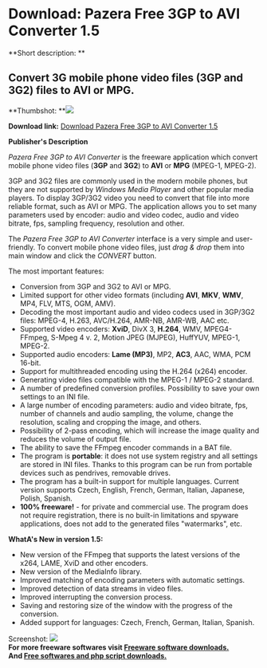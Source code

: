 # Download: Pazera Free 3GP to AVI Converter 1.5

**Short description: **

## Convert 3G mobile phone video files (3GP and 3G2) files to AVI or MPG.

  
**Thumbshot: **![](http://www.freewarefiles.com/screenshot/pz3gp2avi15_md.jpg)   
  
**Download link:** [Download Pazera Free 3GP to AVI Converter 1.5](http://freesoftwares.boysofts.com/Pazera-Free-GP-To-AVI-Converter_program_38285.html)  
  

**Publisher's Description**  
  

_Pazera Free 3GP to AVI Converter_ is the freeware application which convert
mobile phone video files (**3GP** and **3G2**) to **AVI** or **MPG** (MPEG-1,
MPEG-2).

3GP and 3G2 files are commonly used in the modern mobile phones, but they are
not supported by _Windows Media Player_ and other popular media players. To
display 3GP/3G2 video you need to convert that file into more reliable format,
such as AVI or MPG. The application allows you to set many parameters used by
encoder: audio and video codec, audio and video bitrate, fps, sampling
frequency, resolution and other.

The _Pazera Free 3GP to AVI Converter_ interface is a very simple and user-
friendly. To convert mobile phone video files, just _drag & drop_ them into
main window and click the _CONVERT_ button.

The most important features:

  * Conversion from 3GP and 3G2 to AVI or MPG.
  * Limited support for other video formats (including **AVI**, **MKV**, **WMV**, MP4, FLV, MTS, OGM, AMV).
  * Decoding the most important audio and video codecs used in 3GP/3G2 files: MPEG-4, H.263, AVC/H.264, AMR-NB, AMR-WB, AAC etc.
  * Supported video encoders: **XviD**, DivX 3, **H.264**, WMV, MPEG4-FFmpeg, S-Mpeg 4 v. 2, Motion JPEG (MJPEG), HuffYUV, MPEG-1, MPEG-2.
  * Supported audio encoders: **Lame (MP3)**, MP2, **AC3**, AAC, WMA, PCM 16-bit.
  * Support for multithreaded encoding using the H.264 (x264) encoder.
  * Generating video files compatible with the MPEG-1 / MPEG-2 standard.
  * A number of predefined conversion profiles. Possibility to save your own settings to an INI file.
  * A large number of encoding parameters: audio and video bitrate, fps, number of channels and audio sampling, the volume, change the resolution, scaling and cropping the image, and others.
  * Possibility of 2-pass encoding, which will increase the image quality and reduces the volume of output file.
  * The ability to save the FFmpeg encoder commands in a BAT file.
  * The program is **portable**: it does not use system registry and all settings are stored in INI files. Thanks to this program can be run from portable devices such as pendrives, removable drives.
  * The program has a built-in support for multiple languages. Current version supports Czech, English, French, German, Italian, Japanese, Polish, Spanish.
  * **100% freeware!** \- for private and commercial use. The program does not require registration, there is no built-in limitations and spyware applications, does not add to the generated files "watermarks", etc.

**WhatA's New in version 1.5:**

  * New version of the FFmpeg that supports the latest versions of the x264, LAME, XviD and other encoders.
  * New version of the MediaInfo library.
  * Improved matching of encoding parameters with automatic settings.
  * Improved detection of data streams in video files.
  * Improved interrupting the conversion process.
  * Saving and restoring size of the window with the progress of the conversion.
  * Added support for languages: Czech, French, German, Italian, Spanish.

  
  
Screenshot: ![](http://www.freewarefiles.com/screenshot/pz3gp2avi15.jpg)  
**For more freeware softwares visit [Freeware software downloads.](http://freesoftwares.boysofts.com/)**   
**And [Free softwares and php script downloads.](http://www.boysofts.com/)**

